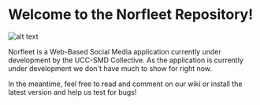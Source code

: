 # Welcome to the Norfleet Repository!

![alt text](http://i.imgur.com/VHZEtpg.png "Banner 1")

  Norfleet is a Web-Based Social Media application currently under development by the UCC-SMD Collective. 
  As the application is currently under development we don't have much to show for right now.
  
  In the meantime, feel free to read and comment on our wiki or install the latest version and help us test for bugs!
  

